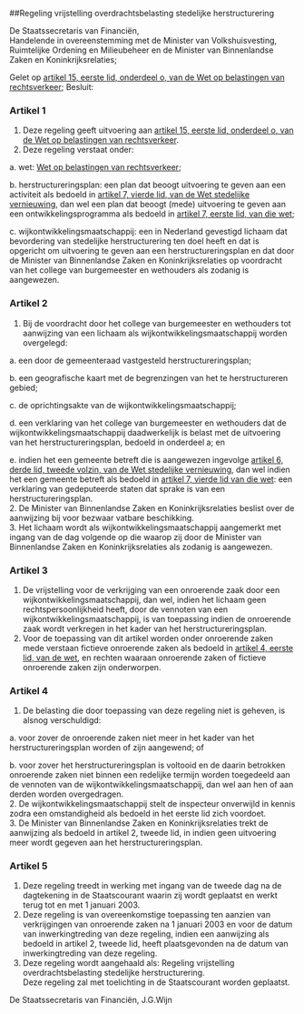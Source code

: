 <meta http-equiv='Content-Type' content='text/html; charset=utf-8' />

##Regeling vrijstelling overdrachtsbelasting stedelijke herstructurering

De Staatssecretaris van Financiën,  
Handelende in overeenstemming met de Minister van Volkshuisvesting, Ruimtelijke Ordening en Milieubeheer en de Minister van Binnenlandse Zaken en Koninkrijksrelaties;

Gelet op [artikel 15, eerste lid, onderdeel o, van de Wet op belastingen van rechtsverkeer](../../../../../../../wet/wet/op/belastingen/van/rechtsverkeer/BWBR0002740/README.md);
Besluit:    

### Artikel  1  

1.  Deze regeling geeft uitvoering aan [artikel 15, eerste lid, onderdeel o, van de Wet op belastingen van rechtsverkeer](../../../../../../../wet/wet/op/belastingen/van/rechtsverkeer/BWBR0002740/README.md).   
2.  Deze regeling verstaat onder: 

a. wet: [Wet op belastingen van rechtsverkeer](../../../../../../../wet/wet/op/belastingen/van/rechtsverkeer/BWBR0002740/README.md);  

b. herstructureringsplan: een plan dat beoogt uitvoering te geven aan een activiteit als bedoeld in [artikel 7, vierde lid, van de Wet stedelijke vernieuwing](../../../../../../../wet/wet/stedelijke/vernieuwing/BWBR0011788/README.md), dan wel een plan dat beoogt (mede) uitvoering te geven aan een ontwikkelingsprogramma als bedoeld in [artikel 7, eerste lid, van die wet](../../../../../../../wet/wet/stedelijke/vernieuwing/BWBR0011788/README.md);  

c. wijkontwikkelingsmaatschappij: een in Nederland gevestigd lichaam dat bevordering van stedelijke herstructurering ten doel heeft en dat is opgericht om uitvoering te geven aan een herstructureringsplan en dat door de Minister van Binnenlandse Zaken en Koninkrijksrelaties op voordracht van het college van burgemeester en wethouders als zodanig is aangewezen.     

### Artikel  2  

1.  Bij de voordracht door het college van burgemeester en wethouders tot aanwijzing van een lichaam als wijkontwikkelingsmaatschappij worden overgelegd: 

a. een door de gemeenteraad vastgesteld herstructureringsplan;  

b. een geografische kaart met de begrenzingen van het te herstructureren gebied;  

c. de oprichtingsakte van de wijkontwikkelingsmaatschappij;  

d. een verklaring van het college van burgemeester en wethouders dat de wijkontwikkelingsmaatschappij daadwerkelijk is belast met de uitvoering van het herstructureringsplan, bedoeld in onderdeel a; en  

e. indien het een gemeente betreft die is aangewezen ingevolge [artikel 6, derde lid, tweede volzin, van de Wet stedelijke vernieuwing](../../../../../../../wet/wet/stedelijke/vernieuwing/BWBR0011788/README.md), dan wel indien het een gemeente betreft als bedoeld in [artikel 7, vierde lid van die wet](../../../../../../../wet/wet/stedelijke/vernieuwing/BWBR0011788/README.md): een verklaring van gedeputeerde staten dat sprake is van een herstructureringsplan.     
2.  De Minister van Binnenlandse Zaken en Koninkrijksrelaties beslist over de aanwijzing bij voor bezwaar vatbare beschikking.   
3.  Het lichaam wordt als wijkontwikkelingsmaatschappij aangemerkt met ingang van de dag volgende op die waarop zij door de Minister van Binnenlandse Zaken en Koninkrijksrelaties als zodanig is aangewezen.   

### Artikel  3  

1.  De vrijstelling voor de verkrijging van een onroerende zaak door een wijkontwikkelingsmaatschappij, dan wel, indien het lichaam geen rechtspersoonlijkheid heeft, door de vennoten van een wijkontwikkelingsmaatschappij, is van toepassing indien de onroerende zaak wordt verkregen in het kader van het herstructureringsplan.   
2.  Voor de toepassing van dit artikel worden onder onroerende zaken mede verstaan fictieve onroerende zaken als bedoeld in [artikel 4, eerste lid, van de wet](../../../../../../../wet/wet/op/belastingen/van/rechtsverkeer/BWBR0002740/README.md), en rechten waaraan onroerende zaken of fictieve onroerende zaken zijn onderworpen.   

### Artikel  4  

1.  De belasting die door toepassing van deze regeling niet is geheven, is alsnog verschuldigd: 

a. voor zover de onroerende zaken niet meer in het kader van het herstructureringsplan worden of zijn aangewend; of  

b. voor zover het herstructureringsplan is voltooid en de daarin betrokken onroerende zaken niet binnen een redelijke termijn worden toegedeeld aan de vennoten van de wijkontwikkelingsmaatschappij, dan wel aan hen of aan derden worden overgedragen.     
2.  De wijkontwikkelingsmaatschappij stelt de inspecteur onverwijld in kennis zodra een omstandigheid als bedoeld in het eerste lid zich voordoet.   
3.  De Minister van Binnenlandse Zaken en Koninkrijksrelaties trekt de aanwijzing als bedoeld in artikel 2, tweede lid, in indien geen uitvoering meer wordt gegeven aan het herstructureringsplan.   

### Artikel  5  

1.  Deze regeling treedt in werking met ingang van de tweede dag na de dagtekening in de Staatscourant waarin zij wordt geplaatst en werkt terug tot en met 1 januari 2003.   
2.  Deze regeling is van overeenkomstige toepassing ten aanzien van verkrijgingen van onroerende zaken na 1 januari 2003 en voor de datum van inwerkingtreding van deze regeling, indien een aanwijzing als bedoeld in artikel 2, tweede lid, heeft plaatsgevonden na de datum van inwerkingtreding van deze regeling.   
3.  Deze regeling wordt aangehaald als: Regeling vrijstelling overdrachtsbelasting stedelijke herstructurering.   
Deze regeling zal met toelichting in de Staatscourant worden geplaatst.   

De 
Staatssecretaris van Financiën, 
J.G.Wijn    
